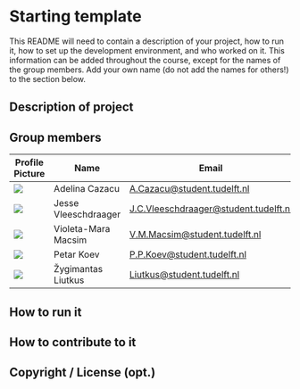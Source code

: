 # Starting template

This README will need to contain a description of your project, how to run it, how to set up the development environment, and who worked on it.
This information can be added throughout the course, except for the names of the group members.
Add your own name (do not add the names for others!) to the section below.

## Description of project

## Group members

| Profile Picture | Name | Email |
|---|---|---|
| ![](https://gitlab.ewi.tudelft.nl/uploads/-/system/user/avatar/4753/avatar.png?width=400) | Adelina Cazacu | A.Cazacu@student.tudelft.nl |
| ![](https://gitlab.ewi.tudelft.nl/uploads/-/system/user/avatar/4979/avatar.png?width=400) | Jesse Vleeschdraager | J.C.Vleeschdraager@student.tudelft.nl |
| ![](https://gitlab.ewi.tudelft.nl/uploads/-/system/user/avatar/4754/avatar.png?width=400) | Violeta-Mara Macsim | V.M.Macsim@student.tudelft.nl |
| ![](https://gitlab.ewi.tudelft.nl/uploads/-/system/user/avatar/4874/avatar.png?width=400)|Petar Koev| P.P.Koev@student.tudelft.nl|
| ![](https://en.gravatar.com/userimage/217262152/bc8d73f5a40430a7b47976564f0ee1a7.jpg?size=200) | Žygimantas Liutkus | Liutkus@student.tudelft.nl |


<!-- Instructions (remove once assignment has been completed -->
<!-- - Add (only!) your own name to the table above (use Markdown formatting) -->
<!-- - Mention your *student* email address -->
<!-- - Preferably add a recognizable photo, otherwise add your GitLab photo -->
<!-- - (please make sure the photos have the same size) --> 

## How to run it

## How to contribute to it

## Copyright / License (opt.)
